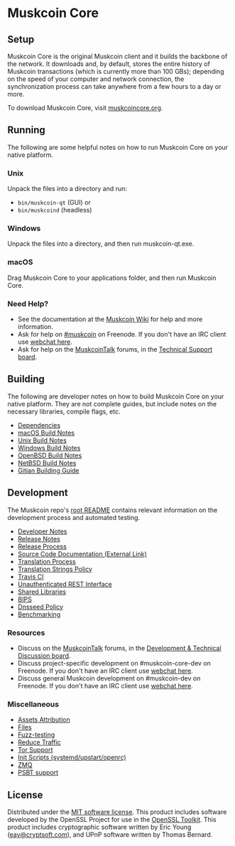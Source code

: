 Muskcoin Core
=============

Setup
---------------------
Muskcoin Core is the original Muskcoin client and it builds the backbone of the network. It downloads and, by default, stores the entire history of Muskcoin transactions (which is currently more than 100 GBs); depending on the speed of your computer and network connection, the synchronization process can take anywhere from a few hours to a day or more.

To download Muskcoin Core, visit [muskcoincore.org](https://muskcoincore.org/en/releases/).

Running
---------------------
The following are some helpful notes on how to run Muskcoin Core on your native platform.

### Unix

Unpack the files into a directory and run:

- `bin/muskcoin-qt` (GUI) or
- `bin/muskcoind` (headless)

### Windows

Unpack the files into a directory, and then run muskcoin-qt.exe.

### macOS

Drag Muskcoin Core to your applications folder, and then run Muskcoin Core.

### Need Help?

* See the documentation at the [Muskcoin Wiki](https://en.muskcoin.it/wiki/Main_Page)
for help and more information.
* Ask for help on [#muskcoin](http://webchat.freenode.net?channels=muskcoin) on Freenode. If you don't have an IRC client use [webchat here](http://webchat.freenode.net?channels=muskcoin).
* Ask for help on the [MuskcoinTalk](https://muskcointalk.org/) forums, in the [Technical Support board](https://muskcointalk.org/index.php?board=4.0).

Building
---------------------
The following are developer notes on how to build Muskcoin Core on your native platform. They are not complete guides, but include notes on the necessary libraries, compile flags, etc.

- [Dependencies](dependencies.md)
- [macOS Build Notes](build-osx.md)
- [Unix Build Notes](build-unix.md)
- [Windows Build Notes](build-windows.md)
- [OpenBSD Build Notes](build-openbsd.md)
- [NetBSD Build Notes](build-netbsd.md)
- [Gitian Building Guide](gitian-building.md)

Development
---------------------
The Muskcoin repo's [root README](/README.md) contains relevant information on the development process and automated testing.

- [Developer Notes](developer-notes.md)
- [Release Notes](release-notes.md)
- [Release Process](release-process.md)
- [Source Code Documentation (External Link)](https://dev.visucore.com/muskcoin/doxygen/)
- [Translation Process](translation_process.md)
- [Translation Strings Policy](translation_strings_policy.md)
- [Travis CI](travis-ci.md)
- [Unauthenticated REST Interface](REST-interface.md)
- [Shared Libraries](shared-libraries.md)
- [BIPS](bips.md)
- [Dnsseed Policy](dnsseed-policy.md)
- [Benchmarking](benchmarking.md)

### Resources
* Discuss on the [MuskcoinTalk](https://muskcointalk.org/) forums, in the [Development & Technical Discussion board](https://muskcointalk.org/index.php?board=6.0).
* Discuss project-specific development on #muskcoin-core-dev on Freenode. If you don't have an IRC client use [webchat here](http://webchat.freenode.net/?channels=muskcoin-core-dev).
* Discuss general Muskcoin development on #muskcoin-dev on Freenode. If you don't have an IRC client use [webchat here](http://webchat.freenode.net/?channels=muskcoin-dev).

### Miscellaneous
- [Assets Attribution](assets-attribution.md)
- [Files](files.md)
- [Fuzz-testing](fuzzing.md)
- [Reduce Traffic](reduce-traffic.md)
- [Tor Support](tor.md)
- [Init Scripts (systemd/upstart/openrc)](init.md)
- [ZMQ](zmq.md)
- [PSBT support](psbt.md)

License
---------------------
Distributed under the [MIT software license](/COPYING).
This product includes software developed by the OpenSSL Project for use in the [OpenSSL Toolkit](https://www.openssl.org/). This product includes
cryptographic software written by Eric Young ([eay@cryptsoft.com](mailto:eay@cryptsoft.com)), and UPnP software written by Thomas Bernard.
